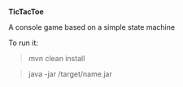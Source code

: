 **TicTacToe**
 
A console game based on a simple state machine

To run it:

>mvn clean install 

>java -jar /target/name.jar